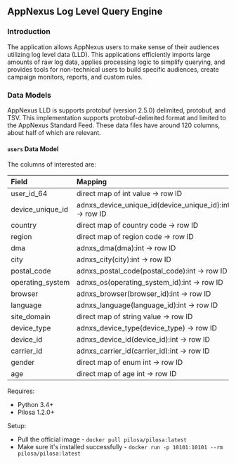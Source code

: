 ## AppNexus Log Level Query Engine

### Introduction
The application allows AppNexus users to make sense of their audiences utilizing log level data (LLD). This applications efficiently imports large amounts of raw log data, applies processing logic to simplify querying, and provides tools for non-technical users to build specific audiences, create campaign monitors, reports, and custom rules.


### Data Models

AppNexus LLD is supports protobuf (version 2.5.0) delimited, protobuf, and TSV. This implementation supports protobuf-delimited format and limited to the AppNexus Standard Feed. These data files have around 120 columns, about half of which are relevant.

#### `users` Data Model

The columns of interested are:

|Field             |Mapping      |
|:-----            |:-----       |
|user_id_64        | direct map of int value -> row ID       |
|device_unique_id| adnxs_device_unique_id(device_unique_id):int -> row ID|
|country         | direct map of country code -> row ID        |
|region | direct map of region code -> row ID|
|dma | adnxs_dma(dma):int -> row ID|
|city | adnxs_city(city):int -> row ID|
|postal_code| adnxs_postal_code(postal_code):int -> row ID|
|operating_system| adnxs_os(operating_system_id):int -> row ID|
|browser| adnxs_browser(browser_id):int -> row ID|
|language| adnxs_language(language_id):int ->  row ID|
|site_domain| direct map of string value -> row ID|
|device_type| adnxs_device_type(device_type) -> row ID|
|device_id| adnxs_device_id(device_id):int -> row ID|
|carrier_id|adnxs_carrier_id(carrier_id):int -> row ID|
|gender| direct map of enum int -> row ID|
|age | direct map of age int -> row ID|









Requires:
- Python 3.4+
- Pilosa 1.2.0+

Setup:
- Pull the official image - `docker pull pilosa/pilosa:latest`
- Make sure it's installed successfully - `docker run -p 10101:10101 --rm pilosa/pilosa:latest`